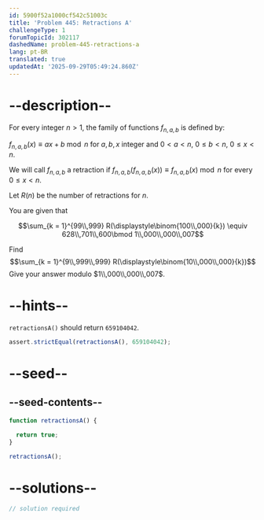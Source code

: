 ```yaml
---
id: 5900f52a1000cf542c51003c
title: 'Problem 445: Retractions A'
challengeType: 1
forumTopicId: 302117
dashedName: problem-445-retractions-a
lang: pt-BR
translated: true
updatedAt: '2025-09-29T05:49:24.860Z'
---
```


# --description--

For every integer $n > 1$, the family of functions $f_{n, a, b}$ is defined by:

$f_{n, a, b}(x) ≡ ax + b\bmod n$ for $a, b, x$ integer and $0 \lt a \lt n$, $0 \le b \lt n$, $0 \le x \lt n$.

We will call $f_{n, a, b}$ a retraction if $f_{n, a, b}(f_{n, a, b}(x)) \equiv f_{n, a, b}(x)\bmod n$ for every $0 \le x \lt n$.

Let $R(n)$ be the number of retractions for $n$.

You are given that

$$\sum_{k = 1}^{99\\,999} R(\displaystyle\binom{100\\,000}{k}) \equiv 628\\,701\\,600\bmod 1\\,000\\,000\\,007$$

Find $$\sum_{k = 1}^{9\\,999\\,999} R(\displaystyle\binom{10\\,000\\,000}{k})$$ Give your answer modulo $1\\,000\\,000\\,007$.

# --hints--

`retractionsA()` should return `659104042`.

```js
assert.strictEqual(retractionsA(), 659104042);
```

# --seed--

## --seed-contents--

```js
function retractionsA() {

  return true;
}

retractionsA();
```

# --solutions--

```js
// solution required
```
